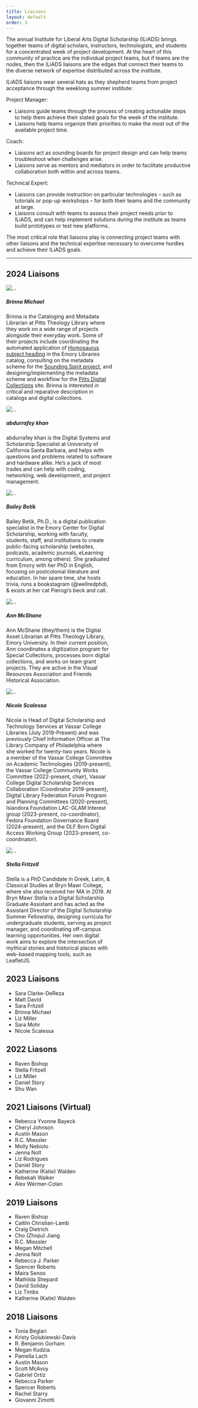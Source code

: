 ```yaml
---
title: Liaisons
layout: default
order: 3
---
```


The annual Institute for Liberal Arts Digital Scholarship (ILiADS) brings together teams of digital scholars, instructors, technologists, and students for a concentrated week of project development. At the heart of this community of practice are the individual project teams, but if teams are the nodes, then the ILiADS liaisons are the edges that connect their teams to the diverse network of expertise distributed across the institute.

ILiADS liaisons wear several hats as they shepherd teams from project acceptance through the weeklong summer institute:

Project Manager:

* Liaisons guide teams through the process of creating actionable steps to help them achieve their stated goals for the week of the institute.
* Liaisons help teams organize their priorities to make the most out of the available project time.

Coach:

* Liaisons act as sounding boards for project design and can help teams troubleshoot when challenges arise.
* Liaisons serve as mentors and mediators in order to facilitate productive collaboration both within and across teams.

Technical Expert:

* Liaisons can provide instruction on particular technologies – such as tutorials or pop-up workshops – for both their teams and the community at large.
* Liaisons consult with teams to assess their project needs prior to ILiADS, and can help implement solutions during the institute as teams build prototypes or test new platforms.

The most critical role that liaisons play is connecting project teams with other liaisons and the technical expertise necessary to overcome hurdles and achieve their ILiADS goals.

---

## 2024 Liaisons

<div class="row">
	<div class="col">
<div class="card" style="width: 18rem;">
  <img src="{{site.url}}/assets/img/liaisons/michaelb.jpg" class="card-img-top" alt="...">
  <div class="card-body">
    <h5 class="card-title">Brinna Michael
</h5>
    <p class="card-text">Brinna is the Cataloging and Metadata Librarian at Pitts Theology Library where they work on a wide range of projects alongside their everyday work. Some of their projects include coordinating the automated application of <a href="https://homosaurus.org/">Homosaurus subject heading</a> in the Emory Libraries catalog, consulting on the metadata scheme for the <a href="https://soundingspirit.org/">Sounding Spirit project</a>, and designing/implementing the metadata scheme and workflow for the <a href="https://digital.pitts.emory.edu/">Pitts Digital Collections</a> site. Brinna is interested in critical and reparative description in catalogs and digital collections.
</p>
    
  </div>
</div>
</div>

<div class="col">

<div class="card" style="width: 18rem;">
  <img src="{{site.url}}/assets/img/liaisons/khana.jpeg" class="card-img-top" alt="...">
  <div class="card-body">
    <h5 class="card-title">abdurrafey khan</h5>
    <p class="card-text">abdurrafey khan is the Digital Systems and Scholarship Specialist at University of California Santa Barbara, and helps with questions and problems related to software and hardware alike. He’s a jack of most trades and can help with coding, networking, web development, and project management. 
</p>
  </div>
</div>
</div>
	<div class="col">

<div class="card" style="width: 18rem;">
  <img src="{{site.url}}/assets/img/liaisons/betikb.jpg" class="card-img-top" alt="...">
  <div class="card-body">
    <h5 class="card-title">Bailey Betik</h5>
    <p class="card-text">Bailey Betik, Ph.D., is a digital publication specialist in the Emory Center for Digital Scholarship, working with faculty, students, staff, and institutions to create public-facing scholarship (websites, podcasts, academic journals, eLearning curriculum, among others). She graduated from Emory with her PhD in English, focusing on postcolonial literature and education. In her spare time, she hosts trivia, runs a bookstagram (@wellredphd), & exists at her cat Pierogi’s beck and call.
</p>    
  </div>
</div>

</div>
</div>
<div class="row">
<div class="col">
<div class="card" style="width: 18rem;">
  <img src="{{site.url}}/assets/img/liaisons/mcshanea.jpg" class="card-img-top" alt="...">
  <div class="card-body">
    <h5 class="card-title">Ann McShane</h5>
    <p class="card-text">Ann McShane (they/them) is the Digital Asset Librarian at Pitts Theology Library, Emory University. In their current position, Ann coordinates a digitization program for Special Collections, processes born digital collections, and works on team grant projects. They are active in the Visual Resources Association and Friends Historical Association.

</p>
    </div>
  </div>
</div>

<div class="col">
<div class="card" style="width: 18rem;">
  <img src="{{site.url}}/assets/img/liaisons/scalessan.jpg" class="card-img-top" class="card-img-top" alt="...">
  <div class="card-body">
    <h5 class="card-title">Nicole Scalessa</h5>
    <p class="card-text">Nicole is Head of Digital Scholarship and Technology Services at Vassar College Libraries (July 2019-Present) and was previously Chief Information Officer at The Library Company of Philadelphia where she worked for twenty-two years. Nicole is a member of the Vassar College Committee on Academic Technologies (2019-present), the Vassar College Community Works Committee (2022-present, chair), Vassar College Digital Scholarship Services Collaboration (Coordinator 2019-present), Digital Library Federation Forum Program and Planning Committees (2020-present), Islandora Foundation LAC-GLAM Interest group (2023-present, co-coordinator), Fedora Foundation Governance Board (2024-present), and the DLF Born Digital Access Working Group (2023-present, co-coordinator).  
</p>
    
  </div>
</div>

</div>
<div class="col">
<div class="card" style="width: 18rem;">
  <img src="{{site.url}}/assets/img/liaisons/fritzells.jpg" class="card-img-top" class="card-img-top" alt="...">
  <div class="card-body">
    <h5 class="card-title">Stella Fritzell</h5>
    <p class="card-text">Stella is a PhD Candidate in Greek, Latin, & Classical Studies at Bryn Mawr College, where she also received her MA in 2019.  At Bryn Mawr Stella is a Digital Scholarship Graduate Assistant and has acted as the Assistant Director of the Digital Scholarship Summer Fellowship, designing curricula for undergraduate students, serving as project manager, and coordinating off-campus learning opportunities.  Her own digital work aims to explore the intersection of mythical stories and historical places with web-based mapping tools, such as LeafletJS.  </p>
    
  </div>
</div>
</div>
</div>

## 2023 Liaisons 

* Sara Clarke-DeReza
* Matt David
* Sara Fritzell
* Brinna Michael
* Liz Miller
* Sara Mohr
* Nicole Scalessa

## 2022 Liasons

* Raven Bishop
* Stella Fritzell
* Liz Miller
* Daniel Story
* Shu Wan

## 2021 Liaisons (Virtual)

* Rebecca Yvonne Bayeck
* Cheryl Johnson
* Austin Mason
* R.C. Miessler
* Molly Nebiolo
* Jenna Nolt
* Liz Rodrigues
* Daniel Story
* Katherine (Katie) Walden
* Rebekah Walker
* Alex Wermer-Colan

## 2019 Liaisons

* Raven Bishop
* Caitlin Christian-Lamb
* Craig Dietrich
* Cho (Zhiqiu) Jiang
* R.C. Miessler
* Megan Mitchell
* Jenna Nolt
* Rebecca J. Parker
* Spencer Roberts
* Maira Senoo
* Mathilda Shepard
* David Soliday
* Liz Timbs
* Katherine (Katie) Walden

## 2018 Liaisons

* Tonia Beglari
* Kristy Golubiewski-Davis
* R. Benjamin Gorham
* Megan Kudzia
* Pamella Lach
* Austin Mason
* Scott McAvoy
* Gabriel Ortiz
* Rebecca Parker
* Spencer Roberts
* Rachel Starry
* Giovanni Zimotti


